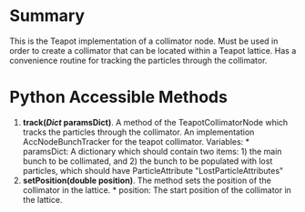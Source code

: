 # Summary #

This is the Teapot implementation of a collimator node.  Must be used in order to create a collimator that can be located within a Teapot lattice. Has a convenience routine for tracking the particles through the collimator.

# Python Accessible Methods #

  1. **track(_Dict_ paramsDict)**. A method of the TeapotCollimatorNode which tracks the particles through the collimator. An implementation AccNodeBunchTracker for the teapot collimator. Variables:
    * paramsDict: A dictionary which should contain two items: 1) the main bunch to be collimated, and 2) the bunch to be populated with lost particles, which should have ParticleAttribute "LostParticleAttributes"
  1. **setPosition(double position)**. The method sets the position of the collimator in the lattice.
    * position: The start position of the collimator in the lattice.